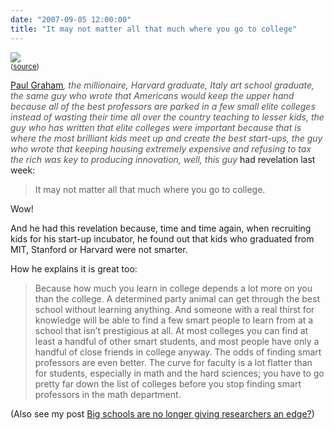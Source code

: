 ```yaml
---
date: "2007-09-05 12:00:00"
title: "It may not matter all that much where you go to college"
---
```



<img decoding="async" src="http://farm1.static.flickr.com/91/246302725_f305a2ba4b_m.jpg" /><br/><small>([source](http://www.flickr.com/photos/stevecadman/))</small>

[Paul Graham](http://www.paulgraham.com/colleges.html)<em style="color:#555;">, the millionaire, Harvard graduate, Italy art school graduate, the same guy who wrote that Americans would keep the upper hand because all of the best professors are parked in a few small elite colleges instead of wasting their time all over the country teaching to lesser kids, the guy who has written that elite colleges were important because that is where the most brilliant kids meet up and create the best start-ups, the guy who wrote that keeping housing extremely expensive and refusing to tax the rich was key to producing innovation, well, this guy</em> had revelation last week:

> It may not matter all that much where you go to college.



Wow!

And he had this revelation because, time and time again, when recruiting kids for his start-up incubator, he found out that kids who graduated from MIT, Stanford or Harvard were not smarter.

How he explains it is great too:

>Because how much you learn in college depends a lot more on you than the college. A determined party animal can get through the best school without learning anything. And someone with a real thirst for knowledge will be able to find a few smart people to learn from at a school that isn&rsquo;t prestigious at all. At most colleges you can find at least a handful of other smart students, and most people have only a handful of close friends in college anyway. The odds of finding smart professors are even better. The curve for faculty is a lot flatter than for students, especially in math and the hard sciences; you have to go pretty far down the list of colleges before you stop finding smart professors in the math department.


(Also see my post [Big schools are no longer giving researchers an edge?](/lemire/blog/2006/08/09/big-schools-are-not-longer-giving-researchers-an-edge/))

